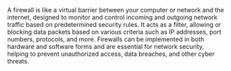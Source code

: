 
A firewall is like a virtual barrier between your computer or network and the internet, designed to monitor and control incoming and outgoing network traffic based on predetermined security rules. It acts as a filter, allowing or blocking data packets based on various criteria such as IP addresses, port numbers, protocols, and more. Firewalls can be implemented in both hardware and software forms and are essential for network security, helping to prevent unauthorized access, data breaches, and other cyber threats.
